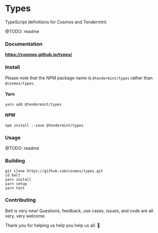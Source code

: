 # Types

TypeScript definitions for Cosmos and Tendermint.

@TODO: readme

### Documentation

**https://cosmos.github.io/types/**

### Install

Please note that the NPM package name is `@tendermint/types` rather than `@cosmos/types`.

#### Yarn
```shell
yarn add @tendermint/types
```

#### NPM
```shell
npm install --save @tendermint/types
```

### Usage

@TODO: readme

### Building

```shell
git clone https://github.com/cosmos/types.git
cd belt
yarn install
yarn setup
yarn test
```

### Contributing

Belt is very new! Questions, feedback, use cases, issues, and code are all very, very welcome.

Thank you for helping us help you help us all. 🎁
